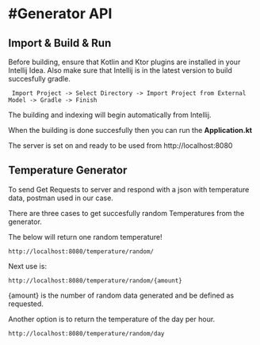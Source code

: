 #**Generator API**
=

## Import & Build & Run
Before  building, ensure that Kotlin and Ktor plugins are installed in your Intellij Idea. Also make sure that Intellij is in the latest version  to build succesfully gradle.

```
 Import Project -> Select Directory -> Import Project from External Model -> Gradle -> Finish
```
The building and indexing will begin automatically from Intellij.

When the building is done succesfully then you can
run the **Application.kt** 

The server is set on and ready to be used from 
http://localhost:8080

## Temperature Generator
To send Get Requests to server and respond with a json with temperature data, postman used in our case.

There are three cases to get succesfully random Temperatures from the generator.

The below will return one random temperature!
```
http://localhost:8080/temperature/random/
```

Next use is:
```
http://localhost:8080/temperature/random/{amount}
```
{amount} is the number of random data generated and be defined as requested.

Another option is to return the temperature of the day per hour.
```
http://localhost:8080/temperature/random/day
```
